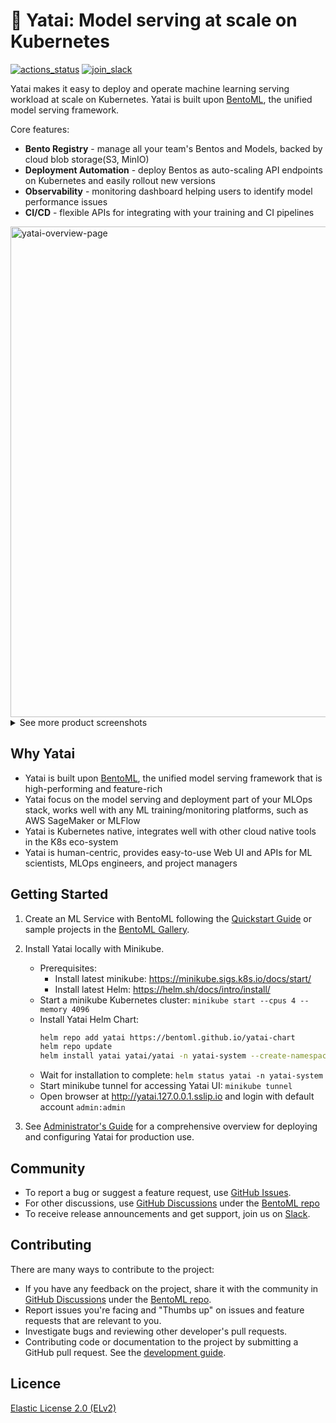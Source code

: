 # 🦄️ Yatai: Model serving at scale on Kubernetes

[![actions_status](https://github.com/bentoml/yatai/workflows/CICD/badge.svg)](https://github.com/bentoml/yatai/actions)
[![join_slack](https://badgen.net/badge/Join/BentoML%20Slack/cyan?icon=slack)](https://join.slack.com/t/bentoml/shared_invite/enQtNjcyMTY3MjE4NTgzLTU3ZDc1MWM5MzQxMWQxMzJiNTc1MTJmMzYzMTYwMjQ0OGEwNDFmZDkzYWQxNzgxYWNhNjAxZjk4MzI4OGY1Yjg)

Yatai makes it easy to deploy and operate machine learning serving workload at scale on Kubernetes.
Yatai is built upon [BentoML](https://github.com/bentoml), the unified model serving framework.

Core features:

* **Bento Registry** - manage all your team's Bentos and Models, backed by cloud blob storage(S3, MinIO)
* **Deployment Automation** - deploy Bentos as auto-scaling API endpoints on Kubernetes and easily rollout new versions
* **Observability** - monitoring dashboard helping users to identify model performance issues
* **CI/CD** - flexible APIs for integrating with your training and CI pipelines


<img width="785" alt="yatai-overview-page" src="https://user-images.githubusercontent.com/489344/151455964-4fe30eb7-f000-43cc-8a5f-807ee450b8b6.png">

<details>
  <summary>See more product screenshots</summary>
  <img width="785" alt="yatai-deployment-creation" src="https://user-images.githubusercontent.com/489344/151456002-d4e9f84d-8a71-4bf9-bde7-f94a74abbf3f.png">
  <img width="785" alt="yatai-bento-repos" src="https://user-images.githubusercontent.com/489344/151456379-da255519-274d-41de-a1b9-a347be279230.png">
  <img width="785" alt="yatai-model-detail" src="https://user-images.githubusercontent.com/489344/151456021-360a6d6e-acb8-494b-9f6b-868ef9d13bce.png">
  <img width="785" alt="yatai-cluster-components" src="https://user-images.githubusercontent.com/489344/151456017-abf0c77a-ba8a-43e5-8949-901ef4a8074a.png">
  <img width="785" alt="yatai-deployment-details" src="https://user-images.githubusercontent.com/489344/151456024-151c275d-b33e-480e-be34-dadab5b01915.png">
  <img width="785" alt="yatai-activities" src="https://user-images.githubusercontent.com/489344/151456011-69c283bc-7382-4b30-bfbf-2686e2abdc0f.png">
</details>



## Why Yatai

* Yatai is built upon [BentoML](https://github.com/bentoml/BentoML), the unified model serving framework that is high-performing and feature-rich
* Yatai focus on the model serving and deployment part of your MLOps stack, works well with any ML training/monitoring platforms, such as AWS SageMaker or MLFlow
* Yatai is Kubernetes native, integrates well with other cloud native tools in the K8s eco-system
* Yatai is human-centric, provides easy-to-use Web UI and APIs for ML scientists, MLOps engineers, and project managers


## Getting Started

1. Create an ML Service with BentoML following the [Quickstart Guide](https://docs.bentoml.org/en/latest/quickstart.html) or sample projects in the [BentoML Gallery](https://github.com/bentoml/gallery).

2. Install Yatai locally with Minikube.
   * Prerequisites:
     * Install latest minikube: https://minikube.sigs.k8s.io/docs/start/
     * Install latest Helm: https://helm.sh/docs/intro/install/
   * Start a minikube Kubernetes cluster: `minikube start --cpus 4 --memory 4096`
   * Install Yatai Helm Chart:
     ```bash
     helm repo add yatai https://bentoml.github.io/yatai-chart
     helm repo update
     helm install yatai yatai/yatai -n yatai-system --create-namespace
     ```
   * Wait for installation to complete: `helm status yatai -n yatai-system`
   * Start minikube tunnel for accessing Yatai UI: `minikube tunnel`
   * Open browser at http://yatai.127.0.0.1.sslip.io and login with default account `admin:admin`

3. See [Administrator's Guide](https://github.com/bentoml/yatai/blob/main/docs/admin-guide.md) for a comprehensive overview for deploying and configuring Yatai for production use.


## Community

- To report a bug or suggest a feature request, use [GitHub Issues](https://github.com/bentoml/yatai/issues/new/choose).
- For other discussions, use [GitHub Discussions](https://github.com/bentoml/BentoML/discussions) under the [BentoML repo](https://github.com/bentoml/BentoML/)
- To receive release announcements and get support, join us on [Slack](https://join.slack.com/t/bentoml/shared_invite/enQtNjcyMTY3MjE4NTgzLTU3ZDc1MWM5MzQxMWQxMzJiNTc1MTJmMzYzMTYwMjQ0OGEwNDFmZDkzYWQxNzgxYWNhNjAxZjk4MzI4OGY1Yjg).


## Contributing

There are many ways to contribute to the project:

- If you have any feedback on the project, share it with the community in [GitHub Discussions](https://github.com/bentoml/BentoML/discussions) under the [BentoML repo](https://github.com/bentoml/BentoML/).
- Report issues you're facing and "Thumbs up" on issues and feature requests that are relevant to you.
- Investigate bugs and reviewing other developer's pull requests.
- Contributing code or documentation to the project by submitting a GitHub pull request. See the [development guide](https://github.com/bentoml/yatai/blob/main/DEVELOPMENT.md).


## Licence

[Elastic License 2.0 (ELv2)](https://github.com/bentoml/yatai/blob/main/LICENSE.md)
